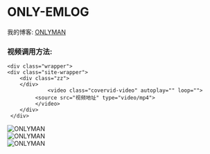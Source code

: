 ﻿# ONLY-EMLOG
我的博客: [ONLYMAN](http://blog.onlyman.cn)  
### 视频调用方法:
    <div class="wrapper">
	<div class="site-wrapper">
		<div class="zz">
		</div>
                 <video class="covervid-video" autoplay="" loop="">
	         <source src="视频地址" type="video/mp4">            
	         </video>         
        </div>
     </div>
 
![ONLYMAN](http://blog.onlyman.cn/content/uploadfile/201608/90fd1470660912.jpg "ONLY模板")  
![ONLYMAN](http://blog.onlyman.cn/content/uploadfile/201608/bc461470660920.png "全屏视频")  
![ONLYMAN](http://blog.onlyman.cn/content/uploadfile/201608/70771470660927.png "文章视频")  
